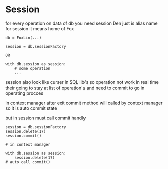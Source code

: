 # Session

for every operation on data of db you need session
Den just is alias name for session it means home of Fox
```
db = FoxLin(...)

session = db.sessionFactory

OR

with db.session as session:
    # some operation
    ...
```

session also look like curser in SQL lib's
so operation not work in real time 
their going to stay at list of operation's
and need to commit to go in operating procces

in context manager after exit commit method will called by context manager
so it is auto commit state

but in session must call commit handly

```
session = db.sessionFactory
session.delete(17)
session.commit()

# in context manager

with db.session as session:
    session.delete(17)
# auto call commit()
```
